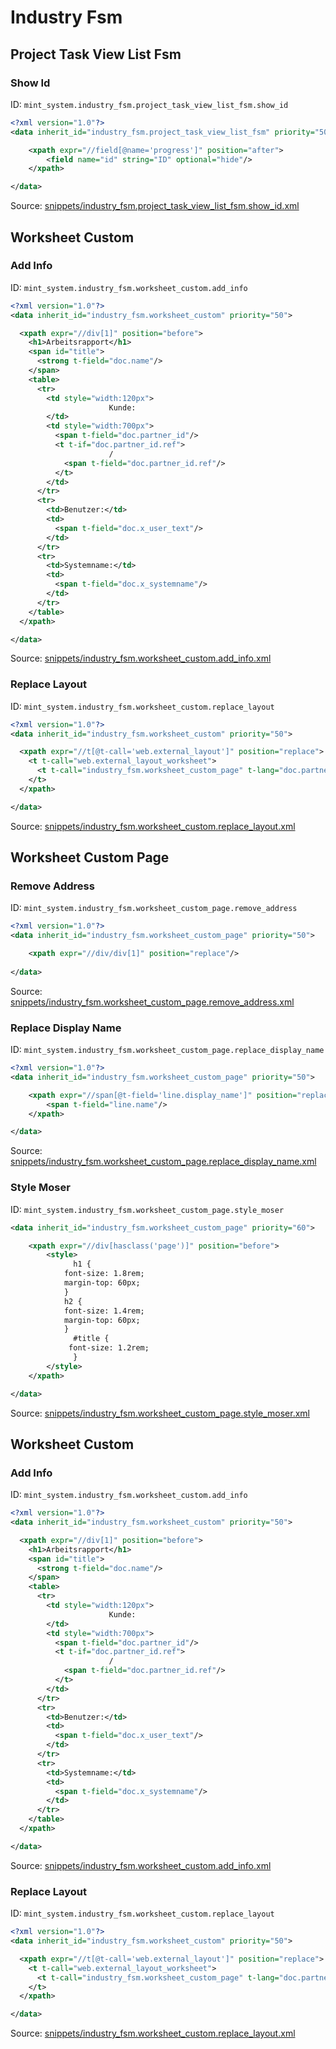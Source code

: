 # Industry Fsm
## Project Task View List Fsm  
### Show Id  
ID: `mint_system.industry_fsm.project_task_view_list_fsm.show_id`  
```xml
<?xml version="1.0"?>
<data inherit_id="industry_fsm.project_task_view_list_fsm" priority="50">

    <xpath expr="//field[@name='progress']" position="after">
        <field name="id" string="ID" optional="hide"/>
    </xpath>

</data>
```
Source: [snippets/industry_fsm.project_task_view_list_fsm.show_id.xml](https://github.com/Mint-System/Odoo-Build/tree/14.0/snippets/industry_fsm.project_task_view_list_fsm.show_id.xml)

## Worksheet Custom  
### Add Info  
ID: `mint_system.industry_fsm.worksheet_custom.add_info`  
```xml
<?xml version="1.0"?>
<data inherit_id="industry_fsm.worksheet_custom" priority="50">

  <xpath expr="//div[1]" position="before">
    <h1>Arbeitsrapport</h1>
    <span id="title">
      <strong t-field="doc.name"/>
    </span>
    <table>
      <tr>
        <td style="width:120px">
                      Kunde:
        </td>
        <td style="width:700px">
          <span t-field="doc.partner_id"/>
          <t t-if="doc.partner_id.ref">
                      /
            <span t-field="doc.partner_id.ref"/>
          </t>
        </td>
      </tr>
      <tr>
        <td>Benutzer:</td>
        <td>
          <span t-field="doc.x_user_text"/>
        </td>
      </tr>
      <tr>
        <td>Systemname:</td>
        <td>
          <span t-field="doc.x_systemname"/>
        </td>
      </tr>
    </table>
  </xpath>

</data>
```
Source: [snippets/industry_fsm.worksheet_custom.add_info.xml](https://github.com/Mint-System/Odoo-Build/tree/14.0/snippets/industry_fsm.worksheet_custom.add_info.xml)

### Replace Layout  
ID: `mint_system.industry_fsm.worksheet_custom.replace_layout`  
```xml
<?xml version="1.0"?>
<data inherit_id="industry_fsm.worksheet_custom" priority="50">

  <xpath expr="//t[@t-call='web.external_layout']" position="replace">
    <t t-call="web.external_layout_worksheet">
      <t t-call="industry_fsm.worksheet_custom_page" t-lang="doc.partner_id.lang"/>
    </t>
  </xpath>

</data>
```
Source: [snippets/industry_fsm.worksheet_custom.replace_layout.xml](https://github.com/Mint-System/Odoo-Build/tree/14.0/snippets/industry_fsm.worksheet_custom.replace_layout.xml)

## Worksheet Custom Page  
### Remove Address  
ID: `mint_system.industry_fsm.worksheet_custom_page.remove_address`  
```xml
<?xml version="1.0"?>
<data inherit_id="industry_fsm.worksheet_custom_page" priority="50">

    <xpath expr="//div/div[1]" position="replace"/>
   
</data>
```
Source: [snippets/industry_fsm.worksheet_custom_page.remove_address.xml](https://github.com/Mint-System/Odoo-Build/tree/14.0/snippets/industry_fsm.worksheet_custom_page.remove_address.xml)

### Replace Display Name  
ID: `mint_system.industry_fsm.worksheet_custom_page.replace_display_name`  
```xml
<?xml version="1.0"?>
<data inherit_id="industry_fsm.worksheet_custom_page" priority="50">

    <xpath expr="//span[@t-field='line.display_name']" position="replace">
        <span t-field="line.name"/>
    </xpath>

</data>
```
Source: [snippets/industry_fsm.worksheet_custom_page.replace_display_name.xml](https://github.com/Mint-System/Odoo-Build/tree/14.0/snippets/industry_fsm.worksheet_custom_page.replace_display_name.xml)

### Style Moser  
ID: `mint_system.industry_fsm.worksheet_custom_page.style_moser`  
```xml
<data inherit_id="industry_fsm.worksheet_custom_page" priority="60">

    <xpath expr="//div[hasclass('page')]" position="before">
        <style>
              h1 {
            font-size: 1.8rem;
            margin-top: 60px;
            }
            h2 {
            font-size: 1.4rem;
            margin-top: 60px;
            }   
              #title {
             font-size: 1.2rem;
              }
        </style>
    </xpath>

</data>
```
Source: [snippets/industry_fsm.worksheet_custom_page.style_moser.xml](https://github.com/Mint-System/Odoo-Build/tree/14.0/snippets/industry_fsm.worksheet_custom_page.style_moser.xml)

## Worksheet Custom  
### Add Info  
ID: `mint_system.industry_fsm.worksheet_custom.add_info`  
```xml
<?xml version="1.0"?>
<data inherit_id="industry_fsm.worksheet_custom" priority="50">

  <xpath expr="//div[1]" position="before">
    <h1>Arbeitsrapport</h1>
    <span id="title">
      <strong t-field="doc.name"/>
    </span>
    <table>
      <tr>
        <td style="width:120px">
                      Kunde:
        </td>
        <td style="width:700px">
          <span t-field="doc.partner_id"/>
          <t t-if="doc.partner_id.ref">
                      /
            <span t-field="doc.partner_id.ref"/>
          </t>
        </td>
      </tr>
      <tr>
        <td>Benutzer:</td>
        <td>
          <span t-field="doc.x_user_text"/>
        </td>
      </tr>
      <tr>
        <td>Systemname:</td>
        <td>
          <span t-field="doc.x_systemname"/>
        </td>
      </tr>
    </table>
  </xpath>

</data>
```
Source: [snippets/industry_fsm.worksheet_custom.add_info.xml](https://github.com/Mint-System/Odoo-Build/tree/14.0/snippets/industry_fsm.worksheet_custom.add_info.xml)

### Replace Layout  
ID: `mint_system.industry_fsm.worksheet_custom.replace_layout`  
```xml
<?xml version="1.0"?>
<data inherit_id="industry_fsm.worksheet_custom" priority="50">

  <xpath expr="//t[@t-call='web.external_layout']" position="replace">
    <t t-call="web.external_layout_worksheet">
      <t t-call="industry_fsm.worksheet_custom_page" t-lang="doc.partner_id.lang"/>
    </t>
  </xpath>

</data>
```
Source: [snippets/industry_fsm.worksheet_custom.replace_layout.xml](https://github.com/Mint-System/Odoo-Build/tree/14.0/snippets/industry_fsm.worksheet_custom.replace_layout.xml)

